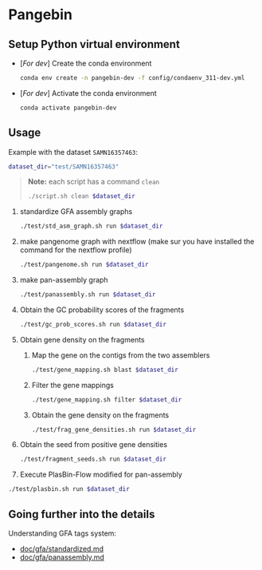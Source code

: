 # Pangebin

## Setup Python virtual environment

<!-- DOCU condaenv for dev -> change when user's one is ready -->
* [*For dev*] Create the conda environment

  ```sh
  conda env create -n pangebin-dev -f config/condaenv_311-dev.yml
  ```

* [*For dev*] Activate the conda environment

  ```sh
  conda activate pangebin-dev
  ```

## Usage

Example with the dataset `SAMN16357463`:

```sh
dataset_dir="test/SAMN16357463"
```

> **Note:** each script has a command `clean`
>
> ```sh
> ./script.sh clean $dataset_dir
> ```

1. standardize GFA assembly graphs

   ```sh
   ./test/std_asm_graph.sh run $dataset_dir
   ```

2. make pangenome graph with nextflow (make sur you have installed the command for the nextflow profile)

   ```sh
   ./test/pangenome.sh run $dataset_dir
   ```

3. make pan-assembly graph

   ```sh
   ./test/panassembly.sh run $dataset_dir
   ```

4. Obtain the GC probability scores of the fragments

   ```sh
   ./test/gc_prob_scores.sh run $dataset_dir
   ```

5. Obtain gene density on the fragments

   1. Map the gene on the contigs from the two assemblers

      ```sh
      ./test/gene_mapping.sh blast $dataset_dir
      ```

   2. Filter the gene mappings

      ```sh
      ./test/gene_mapping.sh filter $dataset_dir
      ```

   3. Obtain the gene density on the fragments

      ```sh
      ./test/frag_gene_densities.sh run $dataset_dir
      ```

6. Obtain the seed from positive gene densities

   ```sh
   ./test/fragment_seeds.sh run $dataset_dir
   ```

7. Execute PlasBin-Flow modified for pan-assembly
<!-- FIXME not good yet -->

   ```sh
   ./test/plasbin.sh run $dataset_dir
   ```

## Going further into the details

Understanding GFA tags system:

* [doc/gfa/standardized.md](doc/gfa/standardized.md)
* [doc/gfa/panassembly.md](doc/gfa/panassembly.md)
